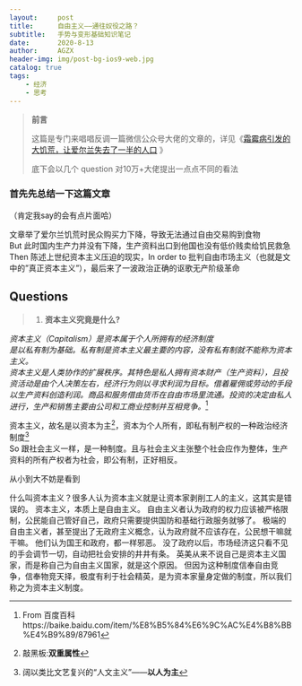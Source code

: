 ```yaml
---
layout:     post
title:      自由主义——通往奴役之路？
subtitle:   手势与变形基础知识笔记
date:       2020-8-13
author:     AGZX
header-img: img/post-bg-ios9-web.jpg
catalog: true
tags:
    - 经济
    - 思考
---
```


> **前言**
>
> 这篇是专门来唱唱反调一篇微信公众号大佬的文章的，详见《[霜霉病引发的大饥荒，让爱尔兰失去了一半的人口](https://mp.weixin.qq.com/s/QSortTy--_JZ0Zqiy2fcVg) 》
>
> 底下会以几个 question 对10万+大佬提出一点点不同的看法

### **首先先总结一下这篇文章**

（肯定我say的会有点片面哈）

文章举了爱尔兰饥荒时民众购买力下降，导致无法通过自由交易购到食物<br>But 此时国内生产力并没有下降，生产资料出口到他国也没有低价贱卖给饥民救急
Then 陈述上世纪资本主义压迫的现实，In order to 批判自由市场主义（也就是文中的”真正资本主义”），最后来了一波政治正确的讴歌无产阶级革命

## Questions

> 1. **资本主义究竟是什么?**

*资本主义（Capitalism）是资本属于个人所拥有的经济制度<br>是以私有制为基础。私有制是资本主义最主要的内容，没有私有制就不能称为资本主义。<br>资本主义是人类协作的扩展秩序。其特色是私人拥有资本财产（生产资料），且投资活动是由个人决策左右，经济行为则以寻求利润为目标。借着雇佣或劳动的手段以生产资料创造利润。商品和服务借由货币在自由市场里流通。投资的决定由私人进行，生产和销售主要由公司和工商业控制并互相竞争。*[^1]

资本主义，故名是以资本为主[^2]，资本为个人所有，即私有制产权的一种政治经济制度[^3]<br>So 跟社会主义一样，是一种制度。且与社会主义主张整个社会应作为整体，生产资料的所有产权者为社会，即公有制，正好相反。<br>

从小到大不妨是看到

[^1]: From 百度百科https://baike.baidu.com/item/%E8%B5%84%E6%9C%AC%E4%B8%BB%E4%B9%89/87961
[^2]: 敲黑板:**双重属性**
[^3]: 阔以类比文艺复兴的“人文主义”——**以人为主**



什么叫资本主义？很多人认为资本主义就是让资本家剥削工人的主义，这其实是错误的。
资本主义，本质上是自由主义。 
自由主义者认为政府的权力应该被严格限制，公民能自己管好自己，政府只需要提供国防和基础行政服务就够了。
极端的自由主义者，甚至提出了无政府主义概念，认为政府就不应该存在，公民想干嘛就干嘛。
他们认为国王和政府，都一样邪恶。
没了政府以后，市场经济这只看不见的手会调节一切，自动把社会安排的井井有条。
英美从来不说自己是资本主义国家，而是称自己为自由主义国家，就是这个原因。
但因为这种制度信奉自由竞争，信奉物竞天择，极度有利于社会精英，是为资本家量身定做的制度，所以我们称之为资本主义制度。









